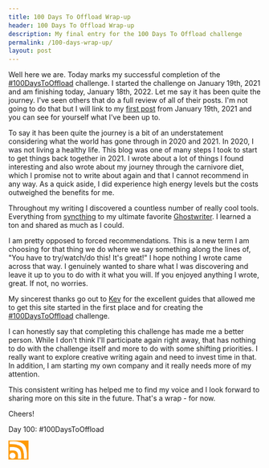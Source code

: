 ```yaml
---
title: 100 Days To Offload Wrap-up
header: 100 Days To Offload Wrap-up
description: My final entry for the 100 Days To Offload challenge
permalink: /100-days-wrap-up/
layout: post
---
```


Well here we are. Today marks my successful completion of the [#100DaysToOffload](https://100daystooffload.com/) challenge. I started the challenge on January 19th, 2021 and am finishing today, January 18th, 2022. Let me say it has been quite the journey. I've seen others that do a full review of all of their posts. I'm not going to do that but I will link to my [first post](https://rmooreblog.netlify.app/hello-world/) from January 19th, 2021 and you can see for yourself what I've been up to.

To say it has been quite the journey is a bit of an understatement considering what the world has gone through in 2020 and 2021. In 2020, I was not living a healthy life. This blog was one of many steps I took to start to get things back together in 2021. I wrote about a lot of things I found interesting and also wrote about my journey through the carnivore diet, which I promise not to write about again and that I cannot recommend in any way. As a quick aside, I did experience high energy levels but the costs outweighed the benefits for me.

Throughout my writing I discovered a countless number of really cool tools. Everything from [syncthing](https://syncthing.net/) to my ultimate favorite [Ghostwriter](https://wereturtle.github.io/ghostwriter/). I learned a ton and shared as much as I could.

I am pretty opposed to forced recommendations. This is a new term I am choosing for that thing we do where we say something along the lines of, "You have to try/watch/do this! It's great!" I hope nothing I wrote came across that way. I genuinely wanted to share what I was discovering and leave it up to you to do with it what you will. If you enjoyed anything I wrote, great. If not, no worries.

My sincerest thanks go out to [Kev](https://kevq.uk/) for the excellent guides that allowed me to get this site started in the first place and for creating the [#100DaysToOffload](https://100daystooffload.com/) challenge.

I can honestly say that completing this challenge has made me a better person. While I don't think I'll participate again right away, that has nothing to do with the challenge itself and more to do with some shifting priorities. I really want to explore creative writing again and need to invest time in that. In addition, I am starting my own company and it really needs more of my attention.

This consistent writing has helped me to find my voice and I look forward to sharing more on this site in the future. That's a wrap - for now.

Cheers!

Day 100: #100DaysToOffload

<a href="https://rmooreblog.netlify.app/feed.xml"><img src="/assets/images/rss_feed.jpg" style="opacity:1;" width="40"/></a>
